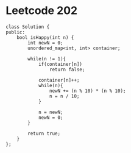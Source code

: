 # Leetcode 202
    class Solution {
    public:
        bool isHappy(int n) {
            int newN = 0;
            unordered_map<int, int> container;

            while(n != 1){
                if(container[n])
                    return false;

                container[n]++;
                while(n){
                    newN += (n % 10) * (n % 10);
                    n = n / 10;
                }

                n = newN;
                newN = 0;
            }

            return true;
        }
    };
